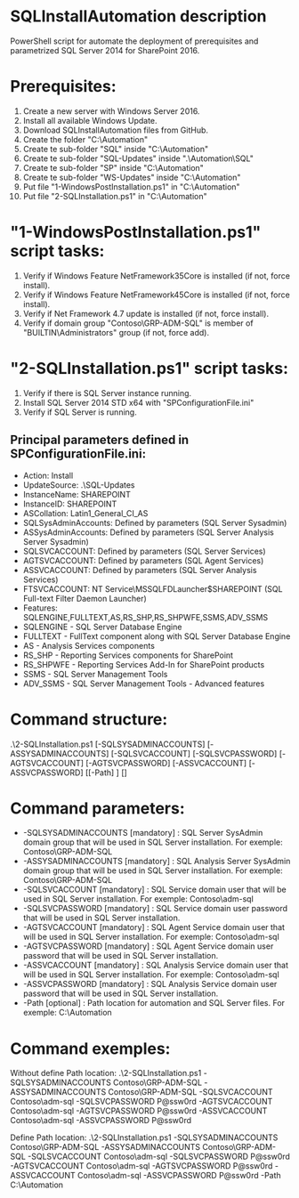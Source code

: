 # SQLInstallAutomation description
PowerShell script for automate the deployment of prerequisites and parametrized SQL Server 2014 for SharePoint 2016.

# Prerequisites:
1) Create a new server with Windows Server 2016.
2) Install all available Windows Update.
3) Download SQLInstallAutomation files from GitHub.
4) Create the folder "C:\Automation"
5) Create te sub-folder "SQL" inside "C:\Automation"
6) Create te sub-folder "SQL-Updates" inside ".\Automation\SQL"
7) Create te sub-folder "SP" inside "C:\Automation"
8) Create te sub-folder "WS-Updates" inside "C:\Automation"
9) Put file "1-WindowsPostInstallation.ps1" in "C:\Automation"
10) Put file "2-SQLInstallation.ps1" in "C:\Automation"

# "1-WindowsPostInstallation.ps1" script tasks:
1) Verify if Windows Feature NetFramework35Core is installed (if not, force install).
2) Verify if Windows Feature NetFramework45Core is installed (if not, force install).
3) Verify if Net Framework 4.7 update is installed (if not, force install).
4) Verify if domain group "Contoso\GRP-ADM-SQL" is member of "BUILTIN\Administrators" group (if not, force add).

# "2-SQLInstallation.ps1" script tasks:
1) Verify if there is SQL Server instance running.
2) Install SQL Server 2014 STD x64 with "SPConfigurationFile.ini"
3) Verify if SQL Server is running.

## Principal parameters defined in SPConfigurationFile.ini:
- Action: Install
- UpdateSource: .\SQL-Updates
- InstanceName: SHAREPOINT
- InstanceID: SHAREPOINT
- ASCollation: Latin1_General_CI_AS
- SQLSysAdminAccounts: Defined by parameters (SQL Server Sysadmin)
- ASSysAdminAccounts: Defined by parameters (SQL Server Analysis Server Sysadmin)
- SQLSVCACCOUNT: Defined by parameters (SQL Server Services)
- AGTSVCACCOUNT: Defined by parameters (SQL Agent Services)
- ASSVCACCOUNT: Defined by parameters (SQL Server Analysis Services)
- FTSVCACCOUNT: NT Service\MSSQLFDLauncher$SHAREPOINT (SQL Full-text Filter Daemon Launcher)
- Features: SQLENGINE,FULLTEXT,AS,RS_SHP,RS_SHPWFE,SSMS,ADV_SSMS
- SQLENGINE - SQL Server Database Engine
- FULLTEXT - FullText component along with SQL Server Database Engine
- AS - Analysis Services components
- RS_SHP - Reporting Services components for SharePoint
- RS_SHPWFE - Reporting Services Add-In for SharePoint products
- SSMS - SQL Server Management Tools
- ADV_SSMS - SQL Server Management Tools - Advanced features

# Command structure: 
.\2-SQLInstallation.ps1 [-SQLSYSADMINACCOUNTS] <string> [-ASSYSADMINACCOUNTS] <string> [-SQLSVCACCOUNT] <string> [-SQLSVCPASSWORD] <string> [-AGTSVCACCOUNT] <string> [-AGTSVCPASSWORD] <string> [-ASSVCACCOUNT] <string> [-ASSVCPASSWORD] <string> [[-Path] <string>] [<CommonParameters>]

# Command parameters:
- -SQLSYSADMINACCOUNTS [mandatory] : SQL Server SysAdmin domain group that will be used in SQL Server installation. For exemple: Contoso\GRP-ADM-SQL
- -ASSYSADMINACCOUNTS [mandatory] : SQL Analysis Server SysAdmin domain group that will be used in SQL Server installation. For exemple: Contoso\GRP-ADM-SQL
- -SQLSVCACCOUNT [mandatory] : SQL Service domain user that will be used in SQL Server installation. For exemple: Contoso\adm-sql
- -SQLSVCPASSWORD [mandatory] : SQL Service domain user password that will be used in SQL Server installation.
- -AGTSVCACCOUNT [mandatory] : SQL Agent Service domain user that will be used in SQL Server installation. For exemple: Contoso\adm-sql
- -AGTSVCPASSWORD [mandatory] : SQL Agent Service domain user password that will be used in SQL Server installation.
- -ASSVCACCOUNT [mandatory] : SQL Analysis Service domain user that will be used in SQL Server installation. For exemple: Contoso\adm-sql
- -ASSVCPASSWORD [mandatory] : SQL Analysis Service domain user password that will be used in SQL Server installation.
- -Path [optional] : Path location for automation and SQL Server files. For exemple: C:\Automation

# Command exemples:
Without define Path location:
.\2-SQLInstallation.ps1 -SQLSYSADMINACCOUNTS Contoso\GRP-ADM-SQL -ASSYSADMINACCOUNTS Contoso\GRP-ADM-SQL -SQLSVCACCOUNT Contoso\adm-sql -SQLSVCPASSWORD P@ssw0rd -AGTSVCACCOUNT Contoso\adm-sql -AGTSVCPASSWORD P@ssw0rd -ASSVCACCOUNT Contoso\adm-sql -ASSVCPASSWORD P@ssw0rd

Define Path location:
.\2-SQLInstallation.ps1 -SQLSYSADMINACCOUNTS Contoso\GRP-ADM-SQL -ASSYSADMINACCOUNTS Contoso\GRP-ADM-SQL -SQLSVCACCOUNT Contoso\adm-sql -SQLSVCPASSWORD P@ssw0rd -AGTSVCACCOUNT Contoso\adm-sql -AGTSVCPASSWORD P@ssw0rd -ASSVCACCOUNT Contoso\adm-sql -ASSVCPASSWORD P@ssw0rd -Path C:\Automation
